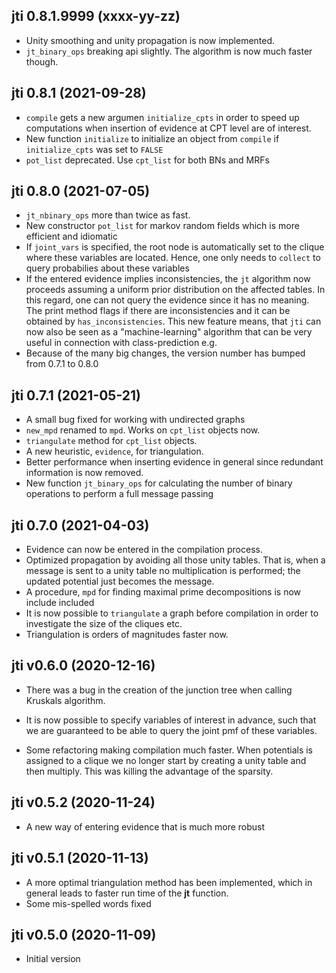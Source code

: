 ## jti 0.8.1.9999 (xxxx-yy-zz)

 * Unity smoothing and unity propagation is now implemented.
 * `jt_binary_ops` breaking api slightly. The algorithm is now much faster though.

## jti 0.8.1 (2021-09-28)

 * `compile` gets a new argumen `initialize_cpts` in order to speed up computations when insertion of evidence at CPT level are of interest.
 * New function `initialize` to initialize an object from `compile` if `initialize_cpts` was set to `FALSE`
 * `pot_list` deprecated. Use `cpt_list` for both BNs and MRFs

## jti 0.8.0 (2021-07-05)

 * `jt_nbinary_ops` more than twice as fast.
 * New constructor `pot_list` for markov random fields which is more efficient and idiomatic
 * If `joint_vars` is specified, the root node is automatically set to the clique where these variables are located. Hence, one only needs to `collect` to query probabilies about these variables
 * If the entered evidence implies inconsistencies, the `jt` algorithm now proceeds assuming a uniform prior distribution
 on the affected tables. In this regard, one can not query the evidence since it has no meaning. The print method flags
 if there are inconsistencies and it can be obtained by `has_inconsistencies`. This new feature means, that `jti` can
 now also be seen as a "machine-learning" algorithm that can be very useful in connection with class-prediction e.g.
 * Because of the many big changes, the version number has bumped from 0.7.1 to 0.8.0

## jti 0.7.1 (2021-05-21)

 * A small bug fixed for working with undirected graphs
 * `new_mpd` renamed to `mpd`. Works on `cpt_list` objects now.
 * `triangulate` method for `cpt_list` objects.
 * A new heuristic, `evidence`, for triangulation.
 * Better performance when inserting evidence in general since redundant information is now removed.
 * New function `jt_binary_ops` for calculating the number of binary operations to perform a full message passing

## jti 0.7.0 (2021-04-03)

 * Evidence can now be entered in the compilation process.
 * Optimized propagation by avoiding all those unity tables. That is, when a message is sent to a unity table no multiplication is performed; the updated potential just becomes the message.
 * A procedure, `mpd` for finding maximal prime decompositions is now include included
 * It is now possible to `triangulate` a graph before compilation in order to investigate the size of the cliques etc.
 * Triangulation is orders of magnitudes faster now.

## jti v0.6.0 (2020-12-16)

 * There was a bug in the creation of the junction tree when calling Kruskals algorithm.
 
 * It is now possible to specify variables of interest in advance, such that we are 
 guaranteed to be able to query the joint pmf of these variables.
 * Some refactoring making compilation much faster. When potentials is assigned to
 a clique we no longer start by creating a unity table and then multiply. This was killing
 the advantage of the sparsity.
 
## jti v0.5.2 (2020-11-24)

 * A new way of entering evidence that is much more robust
 
## jti v0.5.1 (2020-11-13)

 * A more optimal triangulation method has been implemented, which in general leads to faster run time of the **jt** function.
 * Some mis-spelled words fixed

## jti v0.5.0 (2020-11-09)

 * Initial version
